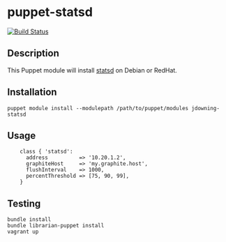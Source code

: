 # puppet-statsd

[![Build Status](https://travis-ci.org/justindowning/puppet-influxdb.png)](https://travis-ci.org/justindowning/puppet-influxdb)

## Description

This Puppet module will install [statsd](https://github.com/etsy/statsd/) on Debian or RedHat.

## Installation

`puppet module install --modulepath /path/to/puppet/modules jdowning-statsd`

## Usage
```puppet
    class { 'statsd':
      address          => '10.20.1.2',
      graphiteHost     => 'my.graphite.host',
      flushInterval    => 1000,
      percentThreshold => [75, 90, 99],
    }
```

## Testing

```
bundle install
bundle librarian-puppet install
vagrant up
```
